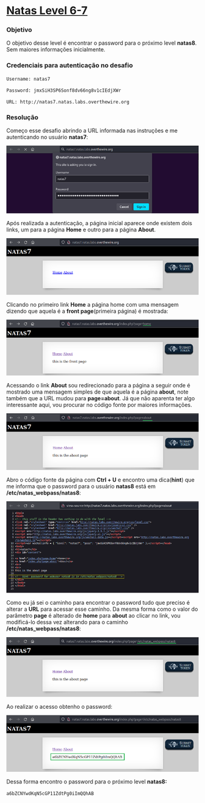 # [Natas Level 6-7](https://overthewire.org/wargames/natas/natas7.html)


### Objetivo
O objetivo desse level é encontrar o password para o próximo level **natas8**. Sem maiores informações inicialmente.


### Credenciais para autenticação no desafio

```
Username: natas7
```
```
Password: jmxSiH3SP6Sonf8dv66ng8v1cIEdjXWr
```
```
URL: http://natas7.natas.labs.overthewire.org
```

### Resolução

Começo esse desafio abrindo a URL informada nas instruções e me autenticando no usuário **natas7**:

<img src="./imgs/0.png" alt="login">

<br>

Após realizada a autenticação, a página inicial aparece onde existem dois links, um para a página **Home** e outro para a página **About**.

<img src="./imgs/1.png" alt="página home">

<br>

Clicando no primeiro link **Home** a página home com uma mensagem dizendo que aquela é a **front page**(primeira página) é mostrada:

<img src="./imgs/2.png" alt="página home">

<br>

Acessando o link **About** sou redirecionado para a página a seguir onde é mostrado uma mensagem simples de que aquela é a página **about**, note também que a URL mudou para **page=about**. Já que não aparenta ter algo interessante aqui, vou procurar no código fonte por maiores informações.


<img src="./imgs/3.png" alt="página about">

<br>

Abro o código fonte da página com **Ctrl + U** e encontro uma dica(**hint**) que me informa que o password para o usuário **natas8** está em **/etc/natas_webpass/natas8**:

<img src="./imgs/4.png" alt="código fonte da página">

<br>

Como eu já sei o caminho para encontrar o password tudo que preciso é alterar a **URL** para acessar esse caminho. Da mesma forma como o valor do parâmetro **page** é alterado de **home** para **about** ao clicar no link, vou modificá-lo dessa vez alterando para o caminho **/etc/natas_webpass/natas8**:

<img src="./imgs/5.png" alt="caminho /etc/natas_webpass/natas8">

<br>

Ao realizar o acesso obtenho o password:

<img src="./imgs/6.png" alt="password natas8">

<br>

Dessa forma encontro o password para o próximo level **natas8:**

    a6bZCNYwdKqN5cGP11ZdtPg0iImQQhAB